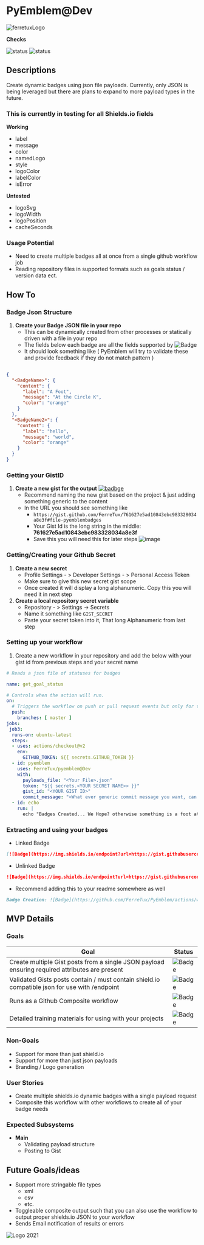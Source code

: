 # PyEmblem@Dev
![ferretuxLogo](https://img.shields.io/endpoint?url=https://gist.githubusercontent.com/FerreTux/761627e5ad10843ebc983328034a8e3f/raw/ferretuxLogo)

**Checks**

![status](https://github.com/FerreTux/PyEmblem/actions/workflows/create_badges.yml/badge.svg)
![status](https://github.com/FerreTux/PyEmblem/actions/workflows/linting.yml/badge.svg)


## Descriptions
Create dynamic badges using json file payloads.
Currently, only JSON is being leveraged but there are plans to expand to more payload types in the future.

### This is currently in testing for all Shields.io fields
**Working**
- label
- message
- color
- namedLogo
- style
- logoColor
- labelColor
- isError

**Untested**

- logoSvg
- logoWidth
- logoPosition
- cacheSeconds

### Usage Potential
- Need to create multiple badges all at once from a single github workflow job
- Reading repository files in supported formats such as goals status / version data ect.

## How To
### Badge Json Structure
1. **Create your Badge JSON file in your repo**
    - This can be dynamically created from other processes or statically driven with a file in your repo
    - The fields below each badge are all the fields supported by ![Badge](https://img.shields.io/endpoint?url=https://gist.githubusercontent.com/FerreTux/761627e5ad10843ebc983328034a8e3f/raw/ShieldsBadge)
    - It should look something like ( PyEmblem will try to validate these and provide feedback if they do not match pattern )
```json
  
{
  "<BadgeName>": {
    "content": {
      "label": "A Foot",
      "message": "At the Circle K",
      "color": "orange"
    }
  },
  "<BadgeName2>": {
    "content": {
      "label": "hello",
      "message": "world",
      "color": "orange"
    }
  }
}
```

### Getting your GistID
1. **Create a new gist for the output** [![badbge](https://img.shields.io/endpoint?url=https://gist.githubusercontent.com/FerreTux/761627e5ad10843ebc983328034a8e3f/raw/GistBadge)](https://gist.github.com/)
    - Recommend naming the new gist based on the project & just adding something generic to the content
    - In the URL you should see something like
        - ```https://gist.github.com/FerreTux/761627e5ad10843ebc983328034a8e3f#file-pyemblembadges```
        - Your Gist Id is the long string in the middle: **761627e5ad10843ebc983328034a8e3f**
        - Save this you will need this for later steps ![image](https://i.imgur.com/0mFh5Kf.png)

### Getting/Creating your Github Secret
1. **Create a new secret**
    - Profile Settings - > Developer Settings - > Personal Access Token
    - Make sure to give this new secret gist scope
    - Once created it will display a long alphanumeric.  Copy this you will need it in next step
2. **Create a local repository secret variable**
    - Repository - > Settings -> Secrets
    - Name it something like ``` GIST_SECRET ```
    - Paste your secret token into it,  That long Alphanumeric from last step

### Setting up your workflow
1. Create a new workflow in your repository and add the below with your gist id from previous steps and your secret name
```yaml
# Reads a json file of statuses for badges

name: get_goal_status

# Controls when the action will run. 
on:
  # Triggers the workflow on push or pull request events but only for the master branch
  push:
    branches: [ master ]
jobs:
 job3:
  runs-on: ubuntu-latest
  steps:
  - uses: actions/checkout@v2
    env:
      GITHUB_TOKEN: ${{ secrets.GITHUB_TOKEN }}
  - id: pyemblem
    uses: FerreTux/pyemblem@Dev
    with:
      payloads_file: "<Your File>.json"
      token: "${{ secrets.<YOUR SECRET NAME>> }}"
      gist_id: "<YOUR GIST ID>"
      commit_message: "<What ever generic commit message you want, can be nonsense>"
  - id: echo
    run: |
      echo "Badges Created... We Hope? otherwise something is a foot at the Circle K"
```


### Extracting and using your badges
- Linked Badge
```md
[![Badge](https://img.shields.io/endpoint?url=https://gist.githubusercontent.com/<UserName>/<GistID>/raw/<BadgeName>)](httpe://place.tolink.to)
```
- Unlinked Badge
```md
![Badge](https://img.shields.io/endpoint?url=https://gist.githubusercontent.com/<UserName>/<GistID>/raw/<BadgeName>)
```

- Recommend adding this to your readme somewhere as well
```md
Badge Creation: ![Badge](https://github.com/FerreTux/PyEmblem/actions/workflows/your_workflow.yaml/badge.svg)
```


## MVP Details

### Goals

| Goal | Status |
| - | - |
| Create multiple Gist posts from a single JSON payload ensuring required attributes are present | ![Badge](https://img.shields.io/endpoint?url=https://gist.githubusercontent.com/FerreTux/761627e5ad10843ebc983328034a8e3f/raw/GoalBadge1) |
| Validated Gists posts contain / must contain shield.io compatible json for use with /endpoint | ![Badge](https://img.shields.io/endpoint?url=https://gist.githubusercontent.com/FerreTux/761627e5ad10843ebc983328034a8e3f/raw/GoalBadge2) |
| Runs as a Github Composite workflow | ![Badge](https://img.shields.io/endpoint?url=https://gist.githubusercontent.com/FerreTux/761627e5ad10843ebc983328034a8e3f/raw/GoalBadge3) |
| Detailed training materials for using with your projects | ![Badge](https://img.shields.io/endpoint?url=https://gist.githubusercontent.com/FerreTux/761627e5ad10843ebc983328034a8e3f/raw/GoalBadge4) |

### Non-Goals
- Support for more than just shield.io
- Support for more than just json payloads
- Branding / Logo generation

### User Stories
- Create multiple shields.io dynamic badges with a single payload request
- Composite this workflow with other workflows to create all of your badge needs

### Expected Subsystems
- **Main**
  - Validating payload structure
  - Posting to Gist

## Future Goals/ideas
- Support more stringable file types
  - xml
  - csv
  - etc.
- Toggleable composite output such that you can also use the workflow to output proper shields.io JSON to your workflow
- Sends Email notification of results or errors

![Logo](https://gist.githubusercontent.com/FerreTux/274811b33b707c6f2161950de55928c6/raw/7076a6ce806ea42fd5702fe98a001a5d5a5b5728/ferretux_logo.svg) 2021